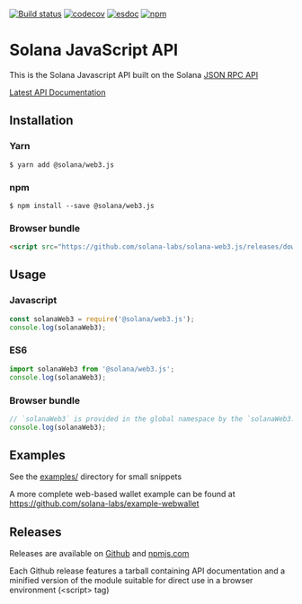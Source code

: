 [![Build status](https://api.travis-ci.org/solana-labs/solana-web3.js.svg?branch=master)](https://travis-ci.org/solana-labs/solana-web3.js)
[![codecov](https://codecov.io/gh/solana-labs/solana-web3.js/branch/master/graph/badge.svg)](https://codecov.io/gh/solana-labs/solana-web3.js)
[![esdoc](https://solana-labs.github.io/solana-web3.js/badge.svg)](https://solana-labs.github.io/solana-web3.js/)
[![npm](https://img.shields.io/npm/v/@solana/web3.js.svg?style=flat)](https://www.npmjs.com/package/@solana/web3.js)

# Solana JavaScript API

This is the Solana Javascript API built on the Solana [JSON RPC API](https://github.com/solana-labs/solana/blob/master/doc/json-rpc.md)

[Latest API Documentation](https://solana-labs.github.io/solana-web3.js/)


## Installation

### Yarn
```
$ yarn add @solana/web3.js
```

### npm
```
$ npm install --save @solana/web3.js
```

### Browser bundle
```html
<script src="https://github.com/solana-labs/solana-web3.js/releases/download/v0.0.3/solanaWeb3.min.js"></script>
```

## Usage

### Javascript
```js
const solanaWeb3 = require('@solana/web3.js');
console.log(solanaWeb3);
```

### ES6
```js
import solanaWeb3 from '@solana/web3.js';
console.log(solanaWeb3);
```

### Browser bundle
```js
// `solanaWeb3` is provided in the global namespace by the `solanaWeb3.min.js` script bundle.
console.log(solanaWeb3);
```

## Examples
See the [examples/](https://github.com/solana-labs/solana-web3.js/tree/master/examples) directory for small snippets

A more complete web-based wallet example can be found at https://github.com/solana-labs/example-webwallet

## Releases
Releases are available on [Github](https://github.com/solana-labs/solana-web3.js/releases)
and [npmjs.com](https://www.npmjs.com/package/@solana/web3.js)

Each Github release features a tarball containing API documentation and a
minified version of the module suitable for direct use in a browser environment
(&lt;script&gt; tag)
